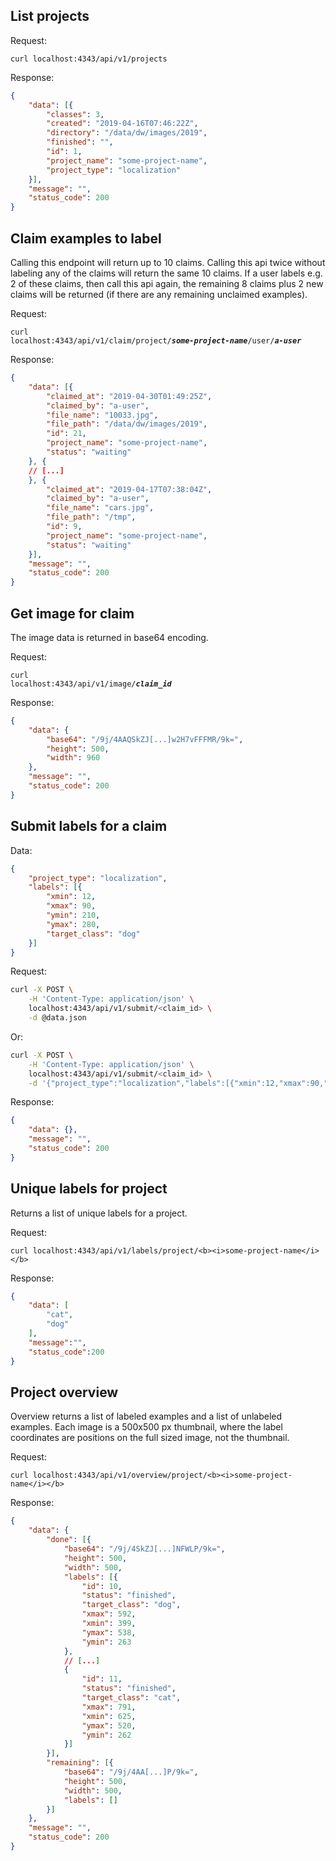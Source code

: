 ## List projects

Request:

`curl localhost:4343/api/v1/projects`

Response:

```json
{
	"data": [{
		"classes": 3,
		"created": "2019-04-16T07:46:22Z",
		"directory": "/data/dw/images/2019",
		"finished": "",
		"id": 1,
		"project_name": "some-project-name",
		"project_type": "localization"
	}],
	"message": "",
	"status_code": 200
}
```

## Claim examples to label

Calling this endpoint will return up to 10 claims. Calling this api twice without 
labeling any of the claims will return the same 10 claims. If a user labels e.g. 2
of these claims, then call this api again, the remaining 8 claims plus 2 new claims
will be returned (if there are any remaining unclaimed examples).

Request:

<code>curl localhost:4343/api/v1/claim/project/<b><i>some-project-name</i></b>/user/<b><i>a-user</i></b></code>

Response:

```json
{
	"data": [{
		"claimed_at": "2019-04-30T01:49:25Z",
		"claimed_by": "a-user",
		"file_name": "10033.jpg",
		"file_path": "/data/dw/images/2019",
		"id": 21,
		"project_name": "some-project-name",
		"status": "waiting"
	}, {
	// [...]
	}, {
		"claimed_at": "2019-04-17T07:38:04Z",
		"claimed_by": "a-user",
		"file_name": "cars.jpg",
		"file_path": "/tmp",
		"id": 9,
		"project_name": "some-project-name",
		"status": "waiting"
	}],
	"message": "",
	"status_code": 200
}
```

## Get image for claim

The image data is returned in base64 encoding.

Request:

<code>curl localhost:4343/api/v1/image/<b><i>claim_id</i></b></code>

Response:

```json
{
	"data": {
		"base64": "/9j/4AAQSkZJ[...]w2H7vFFFMR/9k=",
		"height": 500,
		"width": 960
	},
	"message": "",
	"status_code": 200
}
```

## Submit labels for a claim

Data:

```json
{
	"project_type": "localization",
	"labels": [{
		"xmin": 12,
		"xmax": 90,
		"ymin": 210,
		"ymax": 280,
		"target_class": "dog"
	}]
}
```

Request:

```bash
curl -X POST \
    -H 'Content-Type: application/json' \
	localhost:4343/api/v1/submit/<claim_id> \
	-d @data.json
```

Or: 

```bash
curl -X POST \
    -H 'Content-Type: application/json' \
	localhost:4343/api/v1/submit/<claim_id> \
	-d '{"project_type":"localization","labels":[{"xmin":12,"xmax":90,"ymin":210,"ymax":280,"target_class":"dog"}]}'
```

Response:

```json
{
	"data": {},
	"message": "",
	"status_code": 200
}
```

## Unique labels for project

Returns a list of unique labels for a project.

Request:

`curl localhost:4343/api/v1/labels/project/<b><i>some-project-name</i></b>`

Response:

```json
{
    "data": [
        "cat",
        "dog"
    ],
    "message":"",
    "status_code":200
}
```

## Project overview

Overview returns a list of labeled examples and a list of unlabeled examples. Each image is a 500x500 px 
thumbnail, where the label coordinates are positions on the full sized image, not the thumbnail.

Request:

`curl localhost:4343/api/v1/overview/project/<b><i>some-project-name</i></b>`

Response:

```json
{
	"data": {
		"done": [{
			"base64": "/9j/4SkZJ[...]NFWLP/9k=",
			"height": 500,
			"width": 500,
			"labels": [{
				"id": 10,
				"status": "finished",
				"target_class": "dog",
				"xmax": 592,
				"xmin": 399,
				"ymax": 538,
				"ymin": 263
			}, 
			// [...]
			{
				"id": 11,
				"status": "finished",
				"target_class": "cat",
				"xmax": 791,
				"xmin": 625,
				"ymax": 520,
				"ymin": 262
			}]
		}],
		"remaining": [{
			"base64": "/9j/4AA[...]P/9k=",
			"height": 500,
			"width": 500,
			"labels": []
		}]
	},
	"message": "",
	"status_code": 200
}
```
